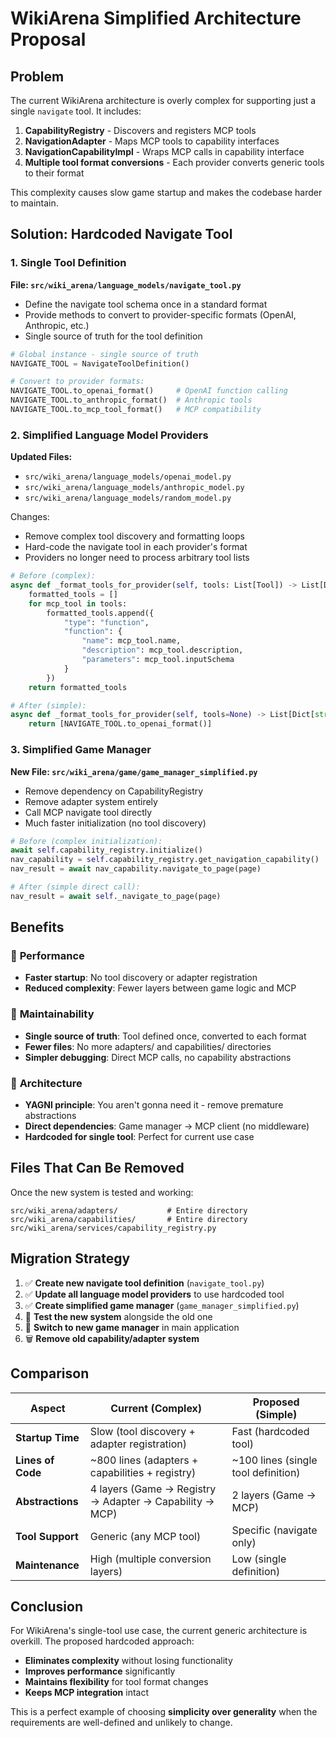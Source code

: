 # WikiArena Simplified Architecture Proposal

## Problem
The current WikiArena architecture is overly complex for supporting just a single `navigate` tool. It includes:

1. **CapabilityRegistry** - Discovers and registers MCP tools
2. **NavigationAdapter** - Maps MCP tools to capability interfaces  
3. **NavigationCapabilityImpl** - Wraps MCP calls in capability interface
4. **Multiple tool format conversions** - Each provider converts generic tools to their format

This complexity causes slow game startup and makes the codebase harder to maintain.

## Solution: Hardcoded Navigate Tool

### 1. Single Tool Definition
**File: `src/wiki_arena/language_models/navigate_tool.py`**

- Define the navigate tool schema once in a standard format
- Provide methods to convert to provider-specific formats (OpenAI, Anthropic, etc.)
- Single source of truth for the tool definition

```python
# Global instance - single source of truth
NAVIGATE_TOOL = NavigateToolDefinition()

# Convert to provider formats:
NAVIGATE_TOOL.to_openai_format()     # OpenAI function calling
NAVIGATE_TOOL.to_anthropic_format()  # Anthropic tools
NAVIGATE_TOOL.to_mcp_tool_format()   # MCP compatibility
```

### 2. Simplified Language Model Providers

**Updated Files:**
- `src/wiki_arena/language_models/openai_model.py`
- `src/wiki_arena/language_models/anthropic_model.py`  
- `src/wiki_arena/language_models/random_model.py`

Changes:
- Remove complex tool discovery and formatting loops
- Hard-code the navigate tool in each provider's format
- Providers no longer need to process arbitrary tool lists

```python
# Before (complex):
async def _format_tools_for_provider(self, tools: List[Tool]) -> List[Dict[str, Any]]:
    formatted_tools = []
    for mcp_tool in tools:
        formatted_tools.append({
            "type": "function",
            "function": {
                "name": mcp_tool.name,
                "description": mcp_tool.description,
                "parameters": mcp_tool.inputSchema
            }
        })
    return formatted_tools

# After (simple):
async def _format_tools_for_provider(self, tools=None) -> List[Dict[str, Any]]:
    return [NAVIGATE_TOOL.to_openai_format()]
```

### 3. Simplified Game Manager

**New File: `src/wiki_arena/game/game_manager_simplified.py`**

- Remove dependency on CapabilityRegistry
- Remove adapter system entirely
- Call MCP navigate tool directly
- Much faster initialization (no tool discovery)

```python
# Before (complex initialization):
await self.capability_registry.initialize()
nav_capability = self.capability_registry.get_navigation_capability()
nav_result = await nav_capability.navigate_to_page(page)

# After (simple direct call):
nav_result = await self._navigate_to_page(page)
```

## Benefits

### 🚀 **Performance**
- **Faster startup**: No tool discovery or adapter registration
- **Reduced complexity**: Fewer layers between game logic and MCP

### 🧹 **Maintainability**  
- **Single source of truth**: Tool defined once, converted to each format
- **Fewer files**: No more adapters/ and capabilities/ directories
- **Simpler debugging**: Direct MCP calls, no capability abstractions

### 📐 **Architecture**
- **YAGNI principle**: You aren't gonna need it - remove premature abstractions
- **Direct dependencies**: Game manager → MCP client (no middleware)
- **Hardcoded for single tool**: Perfect for current use case

## Files That Can Be Removed

Once the new system is tested and working:

```
src/wiki_arena/adapters/           # Entire directory
src/wiki_arena/capabilities/       # Entire directory  
src/wiki_arena/services/capability_registry.py
```

## Migration Strategy

1. ✅ **Create new navigate tool definition** (`navigate_tool.py`)
2. ✅ **Update all language model providers** to use hardcoded tool
3. ✅ **Create simplified game manager** (`game_manager_simplified.py`)  
4. 🔄 **Test the new system** alongside the old one
5. 🔄 **Switch to new game manager** in main application
6. 🗑️ **Remove old capability/adapter system**

## Comparison

| Aspect | Current (Complex) | Proposed (Simple) |
|--------|------------------|-------------------|
| **Startup Time** | Slow (tool discovery + adapter registration) | Fast (hardcoded tool) |
| **Lines of Code** | ~800 lines (adapters + capabilities + registry) | ~100 lines (single tool definition) |
| **Abstractions** | 4 layers (Game → Registry → Adapter → Capability → MCP) | 2 layers (Game → MCP) |
| **Tool Support** | Generic (any MCP tool) | Specific (navigate only) |
| **Maintenance** | High (multiple conversion layers) | Low (single definition) |

## Conclusion

For WikiArena's single-tool use case, the current generic architecture is overkill. The proposed hardcoded approach:

- **Eliminates complexity** without losing functionality
- **Improves performance** significantly  
- **Maintains flexibility** for tool format changes
- **Keeps MCP integration** intact

This is a perfect example of choosing **simplicity over generality** when the requirements are well-defined and unlikely to change.